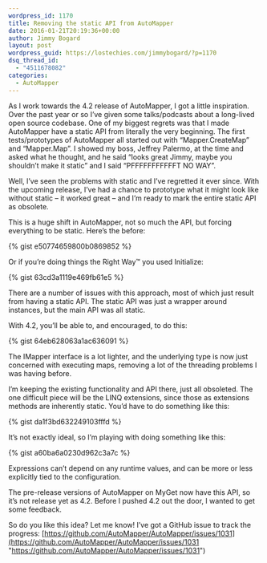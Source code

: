 ```yaml
---
wordpress_id: 1170
title: Removing the static API from AutoMapper
date: 2016-01-21T20:19:36+00:00
author: Jimmy Bogard
layout: post
wordpress_guid: https://lostechies.com/jimmybogard/?p=1170
dsq_thread_id:
  - "4511678082"
categories:
  - AutoMapper
---
```

As I work towards the 4.2 release of AutoMapper, I got a little inspiration. Over the past year or so I’ve given some talks/podcasts about a long-lived open source codebase. One of my biggest regrets was that I made AutoMapper have a static API from literally the very beginning. The first tests/prototypes of AutoMapper all started out with “Mapper.CreateMap” and “Mapper.Map”. I showed my boss, Jeffrey Palermo, at the time and asked what he thought, and he said “looks great Jimmy, maybe you shouldn’t make it static” and I said “PFFFFFFFFFFFT NO WAY”.

Well, I’ve seen the problems with static and I’ve regretted it ever since. With the upcoming release, I’ve had a chance to prototype what it might look like without static – it worked great – and I’m ready to mark the entire static API as obsolete.

This is a huge shift in AutoMapper, not so much the API, but forcing everything to be static. Here’s the before:

{% gist e50774659800b0869852 %}

Or if you’re doing things the Right Way™ you used Initialize:

{% gist 63cd3a1119e469fb61e5 %}

There are a number of issues with this approach, most of which just result from having a static API. The static API was just a wrapper around instances, but the main API was all static.

With 4.2, you’ll be able to, and encouraged, to do this:

{% gist 64eb628063a1ac636091 %}

The IMapper interface is a lot lighter, and the underlying type is now just concerned with executing maps, removing a lot of the threading problems I was having before.

I’m keeping the existing functionality and API there, just all obsoleted. The one difficult piece will be the LINQ extensions, since those as extensions methods are inherently static. You’d have to do something like this:

{% gist da1f3bd632249103fffd %}

It’s not exactly ideal, so I’m playing with doing something like this:

{% gist a60ba6a0230d962c3a7c %}

Expressions can’t depend on any runtime values, and can be more or less explicitly tied to the configuration.

The pre-release versions of AutoMapper on MyGet now have this API, so it’s not release yet as 4.2. Before I pushed 4.2 out the door, I wanted to get some feedback.

So do you like this idea? Let me know! I’ve got a GitHub issue to track the progress: [https://github.com/AutoMapper/AutoMapper/issues/1031](https://github.com/AutoMapper/AutoMapper/issues/1031 "https://github.com/AutoMapper/AutoMapper/issues/1031")